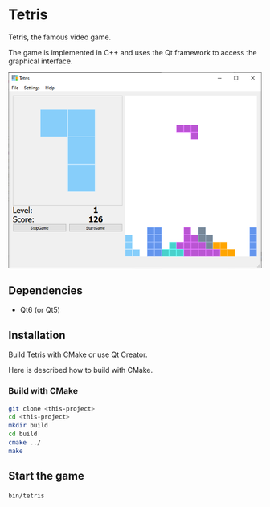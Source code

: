 # Tetris

Tetris, the famous video game.

The game is implemented in C++ and uses the Qt framework to access the graphical interface.

![Tetris Sample](sample.png)

## Dependencies

- Qt6 (or Qt5)

## Installation

Build Tetris with CMake or use Qt Creator.

Here is described how to build with CMake.

### Build with CMake

```bash
git clone <this-project>
cd <this-project>
mkdir build
cd build
cmake ../
make
```

## Start the game

```bash
bin/tetris
```
